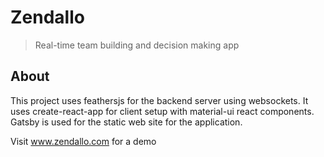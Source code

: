 # Zendallo

> Real-time team building and decision making app

## About

This project uses feathersjs for the backend server using websockets. It uses create-react-app for client setup with material-ui react components. Gatsby is used for the static web site for the application.

Visit www.zendallo.com for a demo

